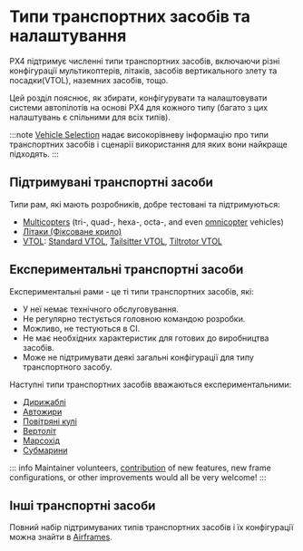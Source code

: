 # Типи транспортних засобів та налаштування

PX4 підтримує численні типи транспортних засобів, включаючи різні конфігурації мультикоптерів, літаків, засобів вертикального злету та посадки(VTOL), наземних засобів, тощо.

Цей розділ пояснює, як збирати, конфігурувати та налаштовувати системи автопілотів на основі PX4 для кожного типу (багато з цих налаштувань є спільними для всіх типів).

:::note
[Vehicle Selection](../getting_started/frame_selection.md) надає високорівневу інформацію про типи транспортних засобів і сценарії використання для яких вони найкраще підходять. :::

## Підтримувані транспортні засоби

Типи рам, які мають розробників, добре тестовані та підтримуються:

- [Multicopters](../frames_multicopter/index.md) (tri-, quad-, hexa-, octa-, and even [omnicopter](../frames_multicopter/omnicopter.md) vehicles)
- [Літаки (Фіксоване крило)](../frames_plane/index.md)
- [VTOL](../frames_vtol/index.md): [Standard VTOL](../frames_vtol/standardvtol.md), [Tailsitter VTOL](../frames_vtol/tailsitter.md), [Tiltrotor VTOL](../frames_vtol/tiltrotor.md)

## Експериментальні транспортні засоби

Експериментальні рами - це ті типи транспортних засобів, які:

- У неї немає технічного обслуговування.
- Не регулярно тестується головною командою розробки.
- Можливо, не тестуються в CI.
- Не має необхідних характеристик для готових до виробництва засобів.
- Може не підтримувати деякі загальні конфігурації для типу транспортного засобу.

Наступні типи транспортних засобів вважаються експериментальними:

- [Дирижаблі](../frames_airship/index.md)
- [Автожири](../frames_autogyro/index.md)
- [Повітряні кулі](../frames_balloon/index.md)
- [Вертоліт](../frames_helicopter/index.md)
- [Марсохід](../frames_rover/index.md)
- [Субмарини](../frames_sub/index.md)

::: info Maintainer volunteers, [contribution](../contribute/index.md) of new features, new frame configurations, or other improvements would all be very welcome! :::

## Інші транспортні засоби

Повний набір підтримуваних типів транспортних засобів і їх конфігурації можна знайти в [Airframes](../airframes/airframe_reference.md).
